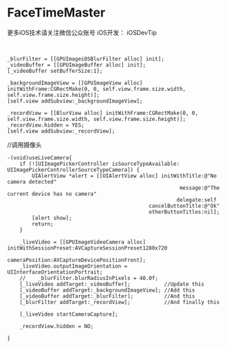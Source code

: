 FaceTimeMaster
==============


更多iOS技术请关注微信公众账号 iOS开发： iOSDevTip

</br>

	_blurFilter = [[GPUImageiOSBlurFilter alloc] init];
    _videoBuffer = [[GPUImageBuffer alloc] init];
    [_videoBuffer setBufferSize:1];
    
    _backgroundImageView = [[GPUImageView alloc] initWithFrame:CGRectMake(0, 0, self.view.frame.size.width, self.view.frame.size.height)];
    [self.view addSubview:_backgroundImageView];
    
    _recordView = [[BlurView alloc] initWithFrame:CGRectMake(0, 0, self.view.frame.size.width, self.view.frame.size.height)];
    _recordView.hidden = YES;
    [self.view addSubview:_recordView];
    
  
  //调用摄像头
    
    -(void)useLiveCamera{
	    if (![UIImagePickerController isSourceTypeAvailable: UIImagePickerControllerSourceTypeCamera]) {
	        UIAlertView *alert = [[UIAlertView alloc] initWithTitle:@"No camera detected"
	                                                        message:@"The current device has no camera"
	                                                       delegate:self
	                                              cancelButtonTitle:@"Ok"
	                                              otherButtonTitles:nil];
	        [alert show];
	        return;
	    }
	    
	    _liveVideo = [[GPUImageVideoCamera alloc] initWithSessionPreset:AVCaptureSessionPreset1280x720
	                                                     cameraPosition:AVCaptureDevicePositionFront];
	    _liveVideo.outputImageOrientation = UIInterfaceOrientationPortrait;
	    //    _blurFilter.blurRadiusInPixels = 40.0f;
	    [_liveVideo addTarget:_videoBuffer];           //Update this
	    [_videoBuffer addTarget:_backgroundImageView]; //Add this
	    [_videoBuffer addTarget:_blurFilter];          //And this
	    [_blurFilter addTarget:_recordView];           //And finally this
	    
	    [_liveVideo startCameraCapture];
	    
	    _recordView.hidden = NO;
    
	}